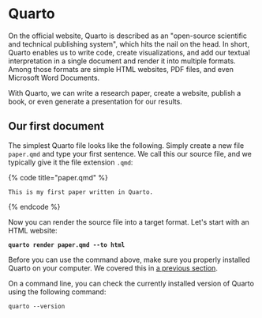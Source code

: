 # Quarto

On the official website, Quarto is described as an "open-source scientific and technical publishing system", which hits the nail on the head. In short, Quarto enables us to write code, create visualizations, and add our textual interpretation in a single document and render it into multiple formats. Among those formats are simple HTML websites, PDF files, and even Microsoft Word Documents.

With Quarto, we can write a research paper, create a website, publish a book, or even generate a presentation for our results.

## Our first document

The simplest Quarto file looks like the following. Simply create a new file `paper.qmd` and type your first sentence. We call this our source file, and we typically give it the file extension `.qmd`:

{% code title="paper.qmd" %}
```
This is my first paper written in Quarto.
```
{% endcode %}

Now you can render the source file into a target format. Let's start with an HTML website:

<pre><code><strong>quarto render paper.qmd --to html
</strong></code></pre>

Before you can use the command above, make sure you properly installed Quarto on your computer. We covered this in [a previous section](../empirical-research/6-tools/).

On a command line, you can check the currently installed version of Quarto using the following command:

```
quarto --version
```
